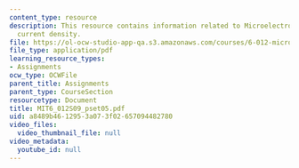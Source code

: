```yaml
---
content_type: resource
description: This resource contains information related to Microelectronic diffusion
  current density.
file: https://ol-ocw-studio-app-qa.s3.amazonaws.com/courses/6-012-microelectronic-devices-and-circuits-spring-2009/a8489b4612953a073f02657094482780_MIT6_012S09_pset05.pdf
file_type: application/pdf
learning_resource_types:
- Assignments
ocw_type: OCWFile
parent_title: Assignments
parent_type: CourseSection
resourcetype: Document
title: MIT6_012S09_pset05.pdf
uid: a8489b46-1295-3a07-3f02-657094482780
video_files:
  video_thumbnail_file: null
video_metadata:
  youtube_id: null
---
```

